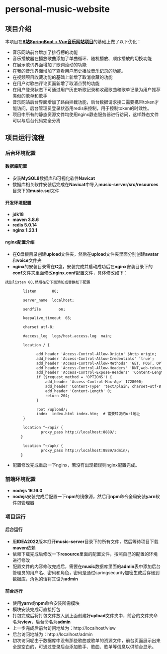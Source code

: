 # personal-music-website

## 项目介绍

本项目在[**B站SpringBoot + Vue音乐网站项目**](https://www.bilibili.com/video/BV1Ck4y127cg/?spm_id_from=333.337.search-card.all.click)的基础上做了以下优化：

- 音乐网站前台增加了排行榜的功能
- 音乐播放器在播放歌曲添加了单曲循环、随机播放、顺序播放的切换功能
- 在展示歌词界面增加了歌词滚动的功能
- 在我的音乐界面增加了查看用户历史播放音乐记录的功能。
- 在视频项目收藏功能的基础上新增了取消收藏的功能
- 在用户对歌曲评论页面新增了取消点赞的功能
- 在用户登录状态下可通过用户历史听歌记录和收藏歌曲和歌单记录为用户推荐类似的歌单和歌手
- 音乐网站后台界面增加了路由拦截功能，后台数据请求接口需要携带token才能访问，后台管理员登录状态用redis来控制，用于控制token的时效性。
- 项目中所有的静态资源文件均使用nginx静态服务器进行访问，这样静态文件可以与后台代码完全分离

## 项目运行流程

### 后台环境配置

#### 数据库配置

- 安装**MySQL8**数据库和可视化软件**Navicat**
- 数据库相关软件安装后完成在**Navicat**中导入**music-server/src/resources**目录下的**music.sql**文件

#### 开发环境配置

- **jdk18**
- **maven 3.8.6**
- **redis 5.0.14**
- **nginx 1.23.1**

#### nginx配置介绍

- 在**C**盘根目录创建**upload**文件夹，然后在**upload**文件夹里面分别创建**avatar**和**voice**文件夹
- **nginx**的安装目录需在**C**盘，安装完成并启动成功后在**nginx**安装目录下的**conf**文件夹里面修改**nginx.conf**配置文件，具体修改如下：

```xml
找到listen 80,然后在它下面添加或替换如下配置

        listen       80;

        server_name  localhost;

        sendfile        on;

        keepalive_timeout  65;

        charset utf-8;

        #access_log  logs/host.access.log  main;

        location / {

              add_header 'Access-Control-Allow-Origin' $http_origin;
              add_header 'Access-Control-Allow-Credentials' 'true';
              add_header 'Access-Control-Allow-Methods' 'GET, POST, OPTIONS';
              add_header 'Access-Control-Allow-Headers' 'DNT,web-token,app-token,Authorization,Accept,Origin,Keep-Alive,User-Agent,X-Mx-ReqToken,X-Data-Type,X-Auth-Token,X-Requested-With,If-Modified-Since,Cache-Control,Content-Type,Range';
              add_header 'Access-Control-Expose-Headers' 'Content-Length,Content-Range';
              if ($request_method = 'OPTIONS') {
                  add_header 'Access-Control-Max-Age' 1728000;
                  add_header 'Content-Type' 'text/plain; charset=utf-8';
                  add_header 'Content-Length' 0;
                  return 204;
              }

	          root /upload/;
              index  index.html index.htm;	# 需要转发的url地址
        }

        location ^~/api/ {
                proxy_pass http://localhost:8889/;
       }

        location ^~/apk/ {
                proxy_pass http://localhost:8889/admin/;
       }
```

- 配置修改完成重启一下nginx，若没有出现错误则nginx配置完成。

### 前端环境配置

- **nodejs 16.16.0**
- **nodejs**安装完成后配置一下**npm**的镜像源，然后用**npm**命令全局安装**yarn**软件包管理器

### 项目运行

#### 后台运行

- 用**IDEA2022**版本打开**music-server**目录下的所有文件，然后等待项目下载**maven**依赖
- 依赖下载完成后修改一下**resource**里面的配置文件，按照自己的配置的环境进行修改
- 配置文件的内容修改完成后，需要在**music**数据库里面的**admin**表中添加后台管理员的用户名、密码和角色，密码是通过springsecurity加密生成后存储到数据库，角色的话将其设为**admin**

#### 前台运行

- 使用**yarn**或**npm**命令安装所需模块
- 模块安装完成可直接打包
- 打包完成后将打包文件放入到上面创建好**upload**文件夹中，前台的文件夹命名为**view**，后台命名为**admin**
- 上一步完成后前台访问地址为：http://localhost/view
- 后台访问地址为：http://localhost/admin
- 初次访问呢由于数据库中没有那些歌曲或歌单的资源文件，前台页面展示出来全是空白的，可通过登录后台添加歌手、歌曲、歌单等信息以供前台显示。






